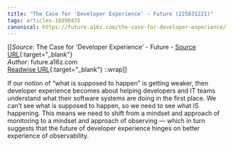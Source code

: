 ```yaml
---
title: "The Case for 'Developer Experience' - Future (225831221)"
tags: articles-10898435
canonical: https://future.a16z.com/the-case-for-developer-experience/
---
```


[[_Source_: The Case for 'Developer Experience' - Future - [Source URL](https://future.a16z.com/the-case-for-developer-experience/){:target="_blank"}<br>
_Author_: future.a16z.com<br>
[Readwise URL](https://readwise.io/open/225831221){:target="_blank"}
::wrap]]

If our notion of “what is supposed to happen” is getting weaker, then developer experience becomes about helping developers and IT teams understand what their software systems are doing in the first place. We can’t see what is supposed to happen, so we need to see what IS happening. This means we need to shift from a mindset and approach of monitoring to a mindset and approach of observing — which in turn suggests that the future of developer experience hinges on better experience of observability.
